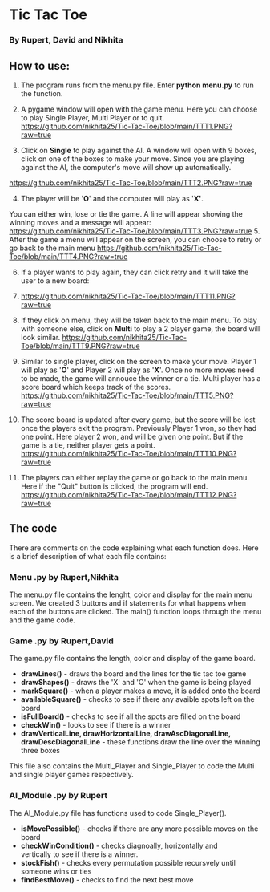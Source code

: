 # Tic Tac Toe

### By Rupert, David and Nikhita

## How to use:

 1. The program runs from the menu.py file. Enter **python menu.py** to run the function. 
 2. A pygame window will open with the game menu. Here you can choose to play Single Player, Multi Player or to quit.
https://github.com/nikhita25/Tic-Tac-Toe/blob/main/TTT1.PNG?raw=true

 3. Click on **Single** to play against the AI. A window will open with 9 boxes, click on one of the boxes to make your move. Since you are playing against the AI, the computer's move will show up automatically. 
 
https://github.com/nikhita25/Tic-Tac-Toe/blob/main/TTT2.PNG?raw=true
 


 4. The player will be '**O**' and the computer will play as '**X'**. 
 
 You can either win, lose or tie the game. A line will appear showing the winning moves and a message will appear: 
https://github.com/nikhita25/Tic-Tac-Toe/blob/main/TTT3.PNG?raw=true
 5. After the game a menu will appear on the screen, you can choose to retry or go back to the main menu
https://github.com/nikhita25/Tic-Tac-Toe/blob/main/TTT4.PNG?raw=true
 
 6. If a player wants to play again, they can click retry and it will take the user to a new board:  
 7. https://github.com/nikhita25/Tic-Tac-Toe/blob/main/TTT11.PNG?raw=true
 
 7. If they click on menu, they will be taken back to the main menu. To play with someone else, click on **Multi** to play a 2 player game, the board will look similar. 
https://github.com/nikhita25/Tic-Tac-Toe/blob/main/TTT9.PNG?raw=true

 8. Similar to single player, click on the screen to make your move. Player 1 will play as '**O**' and Player 2 will play as '**X**'. Once no more moves need to be made, the game will annouce the winner or a tie. Multi player has a score board which keeps track of the scores. 
https://github.com/nikhita25/Tic-Tac-Toe/blob/main/TTT5.PNG?raw=true
 

 9. The score board is updated after every game, but the score will be lost once the players exit the program. Previously Player 1 won, so they had one point. Here player 2 won, and will be given one point. But if the game is a tie, neither player gets a point. 
https://github.com/nikhita25/Tic-Tac-Toe/blob/main/TTT10.PNG?raw=true

 10. The players can either replay the game or go back to the main menu. Here if the "Quit" button is clicked, the program will end. 
https://github.com/nikhita25/Tic-Tac-Toe/blob/main/TTT12.PNG?raw=true

## The code
There are comments on the code explaining what each function does. Here is a brief description of what each file contains:

### Menu .py by Rupert,Nikhita
The menu.py file contains the lenght, color and display for the main menu screen. We created 3 buttons and if statements for what happens when each of the buttons are clicked. The main() function loops through the menu and the game code.

### Game .py by Rupert,David
The game.py file contains the length, color and display of the game board. 

 - **drawLines()** - draws the board and the lines for the tic tac toe game
 - **drawShapes()** - draws the 'X' and 'O' when the game is being played
 - **markSquare()** - when a player makes a move, it is added onto the board
 - **availableSquare()** - checks to see if there any avaible spots left on the board
 - **isFullBoard()** - checks to see if all the spots are filled on the board
 - **checkWin()** - looks to see if there is a winner
 - **drawVerticalLine, drawHorizontalLine, drawAscDiagonalLine, drawDescDiagonalLine** - these functions draw the line over the winning three boxes

This file also contains the Multi_Player and Single_Player to code the Multi and single player games respectively.

### Al_Module .py by Rupert
The AI_Module.py file has functions used to code Single_Player().  

 - **isMovePossible()** - checks if there are any more possible moves on the board
 - **checkWinCondition()** - checks diagnoally, horizontally and   
   vertically to see if there is a winner. 
 - **stockFish()** - checks every    permutation possible recursvely until
   someone wins or ties    
 - **findBestMove()** - checks to find the next best move

